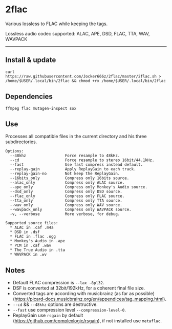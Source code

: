 # 2flac

Various lossless to FLAC while keeping the tags.

Lossless audio codec supported: ALAC, APE, DSD, FLAC, TTA, WAV, WAVPACK

--------------------------------------------------------------------------------------------------
## Install & update
`curl https://raw.githubusercontent.com/Jocker666z/2flac/master/2flac.sh > /home/$USER/.local/bin/2flac && chmod +rx /home/$USER/.local/bin/2flac`

## Dependencies
`ffmpeg flac mutagen-inspect sox`

## Use
Processes all compatible files in the current directory and his three subdirectories.
```
Options:
  --48khz                 Force resample to 48kHz.
  --cd                    Force resample to stereo 16bit/44.1kHz.
  --fast                  Use fast compress instead default.
  --replay-gain           Apply ReplayGain to each track.
  --replay-gain-no        Not keep the ReplayGain.
  --16bits_only           Compress only 16bits source.
  --alac_only             Compress only ALAC source.
  --ape_only              Compress only Monkey's Audio source.
  --dsd_only              Compress only DSD source.
  --flac_only             Compress only FLAC source.
  --tta_only              Compress only TTA source.
  --wav_only              Compress only WAV source.
  --wavpack_only          Compress only WAVPACK source.
  -v, --verbose           More verbose, for debug.

Supported source files:
  * ALAC in .caf .m4a
  * DSD in .dsf
  * FLAC in .flac .ogg
  * Monkey's Audio in .ape
  * PCM in .caf .wav
  * The True Audio in .tta
  * WAVPACK in .wv
```

## Notes
* Default FLAC compression is `--lax -8pl32`.
* DSF is converted at 32bit/192kHz, for a coherent final file size.
* Converted tags are according with musicbrainz (as far as possible) (https://picard-docs.musicbrainz.org/en/appendices/tag_mapping.html).
* `--cd` && `--48khz` options are destructive.
* `--fast` use compression level `--compression-level-0`.
* ReplayGain use `rsgain` by default (https://github.com/complexlogic/rsgain), if not installed use `metaflac`.
